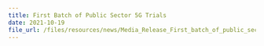```yaml
---
title: First Batch of Public Sector 5G Trials
date: 2021-10-19
file_url: /files/resources/news/Media_Release_First_batch_of_public_sector_5G_trials.pdf
---
```

